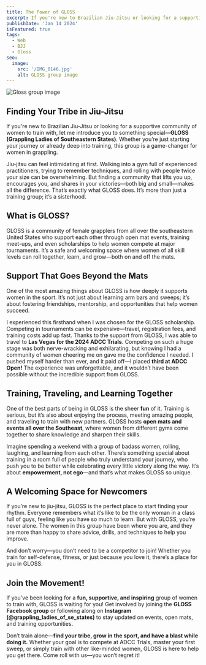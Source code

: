 ```yaml
---
title: The Power of GLOSS
excerpt: If you're new to Brazilian Jiu-Jitsu or looking for a supportive community of women to train with, let me introduce you to something special—GLOSS (Grappling Ladies of Southeastern States)
publishDate: 'Jan 14 2024'
isFeatured: true
tags:
  - Web
  - BJJ
  - Gloss
seo:
  image:
    src: '/IMG_0146.jpg'
    alt: GLOSS group image
---
```


![Gloss group image](/IMG_0146.jpg)

## Finding Your Tribe in Jiu-Jitsu

If you're new to Brazilian Jiu-Jitsu or looking for a supportive community of women to train with, let me introduce you to something special—**GLOSS (Grappling Ladies of Southeastern States)**. Whether you’re just starting your journey or already deep into training, this group is a game-changer for women in grappling.

Jiu-jitsu can feel intimidating at first. Walking into a gym full of experienced practitioners, trying to remember techniques, and rolling with people twice your size can be overwhelming. But finding a community that lifts you up, encourages you, and shares in your victories—both big and small—makes all the difference. That’s exactly what GLOSS does. It’s more than just a training group; it’s a sisterhood.

## What is GLOSS?

GLOSS is a community of female grapplers from all over the southeastern United States who support each other through open mat events, training meet-ups, and even scholarships to help women compete at major tournaments. It’s a safe and welcoming space where women of all skill levels can roll together, learn, and grow—both on and off the mats.

## Support That Goes Beyond the Mats

One of the most amazing things about GLOSS is how deeply it supports women in the sport. It’s not just about learning arm bars and sweeps; it’s about fostering friendships, mentorship, and opportunities that help women succeed.

I experienced this firsthand when I was chosen for the GLOSS scholarship. Competing in tournaments can be expensive—travel, registration fees, and training costs add up fast. Thanks to the support from GLOSS, I was able to travel to **Las Vegas for the 2024 ADCC Trials**. Competing on such a huge stage was both nerve-wracking and exhilarating, but knowing I had a community of women cheering me on gave me the confidence I needed. I pushed myself harder than ever, and it paid off—I placed **third at ADCC Open!** The experience was unforgettable, and it wouldn’t have been possible without the incredible support from GLOSS.

## Training, Traveling, and Learning Together

One of the best parts of being in GLOSS is the sheer **fun** of it. Training is serious, but it’s also about enjoying the process, meeting amazing people, and traveling to train with new partners. GLOSS hosts **open mats and events all over the Southeast**, where women from different gyms come together to share knowledge and sharpen their skills.

Imagine spending a weekend with a group of badass women, rolling, laughing, and learning from each other. There’s something special about training in a room full of people who truly understand your journey, who push you to be better while celebrating every little victory along the way. It’s about **empowerment, not ego**—and that’s what makes GLOSS so unique.

## A Welcoming Space for Newcomers

If you’re new to jiu-jitsu, GLOSS is the perfect place to start finding your rhythm. Everyone remembers what it’s like to be the only woman in a class full of guys, feeling like you have so much to learn. But with GLOSS, you’re never alone. The women in this group have been where you are, and they are more than happy to share advice, drills, and techniques to help you improve.

And don’t worry—you don’t need to be a competitor to join! Whether you train for self-defense, fitness, or just because you love it, there’s a place for you in GLOSS.

## Join the Movement!

If you’ve been looking for a **fun, supportive, and inspiring** group of women to train with, GLOSS is waiting for you! Get involved by joining the **GLOSS Facebook group** or following along on **Instagram (@grappling_ladies_of_se_states)** to stay updated on events, open mats, and training opportunities.

Don’t train alone—**find your tribe, grow in the sport, and have a blast while doing it.** Whether your goal is to compete at ADCC Trials, master your first sweep, or simply train with other like-minded women, GLOSS is here to help you get there. Come roll with us—you won’t regret it!
